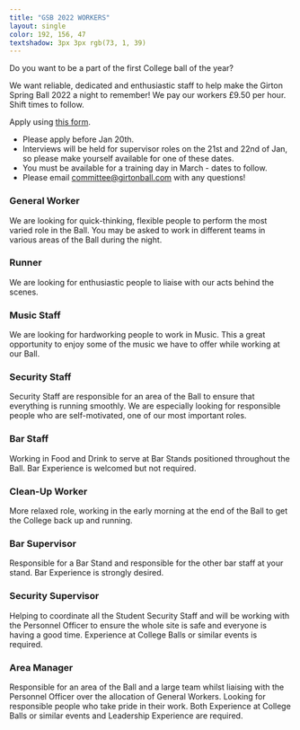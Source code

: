 ```yaml
---
title: "GSB 2022 WORKERS"
layout: single
color: 192, 156, 47
textshadow: 3px 3px rgb(73, 1, 39)
---
```


Do you want to be a part of the first College ball of the year?

We want reliable, dedicated and enthusiastic staff to help make the Girton Spring Ball 2022 a night to remember! We pay our workers £9.50 per hour. Shift times to follow.

Apply using [this form](https://docs.google.com/forms/d/e/1FAIpQLSe0hzWfwvWwo_HbovmEVpMKEIUBejHaCk7d12WItczZ6g_a1A/viewform).

* Please apply before Jan 20th.
* Interviews will be held for supervisor roles on the 21st and 22nd of Jan, so please make yourself available for one of these dates.
* You must be available for a training day in March - dates to follow.
* Please email committee@girtonball.com with any questions!

### General Worker

We are looking for quick-thinking, flexible people to perform the most varied role in the Ball. You may be asked to work in different teams in various areas of the Ball during the night.

### Runner

We are looking for enthusiastic people to liaise with our acts behind the scenes.

### Music Staff

We are looking for hardworking people to work in Music. This a great opportunity to enjoy some of the music we have to offer while working at our Ball.

### Security Staff

Security Staff are responsible for an area of the Ball to ensure that everything is running smoothly. We are especially looking for responsible people who are self-motivated, one of our most important roles.

### Bar Staff

Working in Food and Drink to serve at Bar Stands positioned throughout the Ball. Bar Experience is welcomed but not required.

### Clean-Up Worker

More relaxed role, working in the early morning at the end of the Ball to get the College back up and running.

### Bar Supervisor

Responsible for a Bar Stand and responsible for the other bar staff at your stand. Bar Experience is strongly desired.

### Security Supervisor

Helping to coordinate all the Student Security Staff and will be working with the Personnel Officer to ensure the whole site is safe and everyone is having a good time. Experience at College Balls or similar events is required.

### Area Manager

Responsible for an area of the Ball and a large team whilst liaising with the Personnel Officer over the allocation of General Workers. Looking for responsible people who take pride in their work. Both Experience at College Balls or similar events and Leadership Experience are required.
 
